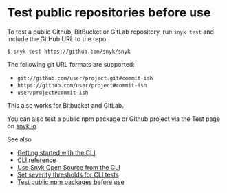 # Test public repositories before use

To test a public Github, BitBucket or GitLab repository, run `snyk test` and include the GitHub URL to the repo:

`$ snyk test https://github.com/snyk/snyk`

The following git URL formats are supported:

* `git://github.com/user/project.git#commit-ish`
* `https://github.com/user/project#commit-ish`
* `user/project#commit-ish`

This also works for Bitbucket and GitLab.

You can also test a public npm package or Github project via the Test page on [snyk.io](https://snyk.io/test/).

See also

* [Getting started with the CLI](../getting-started-with-the-cli.md)
* [CLI reference](../cli-reference.md)
* [Use Snyk Open Source from the CLI](../../scan-application-code/snyk-open-source/use-snyk-open-source-from-the-cli/)
* [Set severity thresholds for CLI tests](set-severity-thresholds-for-cli-tests.md)
* [Test public npm packages before use](test-public-npm-packages-before-use.md)
